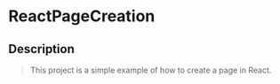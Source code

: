 # ReactPageCreation

## Description

> This project is a simple example of how to create a page in React.

